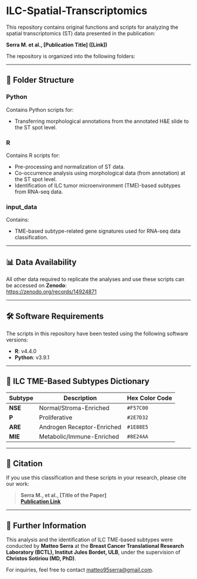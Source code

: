 # ILC-Spatial-Transcriptomics

This repository contains original functions and scripts for analyzing the spatial transcriptomics (ST) data presented in the publication:

**Serra M. et al., [Publication Title] ([Link])**

The repository is organized into the following folders:

---

## 📁 Folder Structure

### **Python**  
Contains Python scripts for:
- Transferring morphological annotations from the annotated H&E slide to the ST spot level.

### **R**  
Contains R scripts for:
- Pre-processing and normalization of ST data.
- Co-occurrence analysis using morphological data (from annotation) at the ST spot level.
- Identification of ILC tumor microenvironment (TME)-based subtypes from RNA-seq data.

### **input_data**  
Contains:
- TME-based subtype-related gene signatures used for RNA-seq data classification.

---

## 📊 Data Availability
All other data required to replicate the analyses and use these scripts can be accessed on **Zenodo**:  
https://zenodo.org/records/14924871 

---

## 🛠️ Software Requirements
The scripts in this repository have been tested using the following software versions:
- **R**: v4.4.0  
- **Python**: v3.9.1  

---

## 🔑 ILC TME-Based Subtypes Dictionary

| Subtype | Description                 | Hex Color Code |
|---------|-----------------------------|----------------|
| **NSE** | Normal/Stroma-Enriched      | `#F57C00`      |
| **P**   | Proliferative               | `#2E7D32`      |
| **ARE** | Androgen Receptor-Enriched  | `#1E88E5`      |
| **MIE** | Metabolic/Immune-Enriched   | `#8E24AA`      |

---

## 📢 Citation
If you use this classification and these scripts in your research, please cite our work:

> **Serra M., et al., [Title of the Paper]**  
> **[Publication Link](#)**

---

## 📘 Further Information
This analysis and the identification of ILC TME-based subtypes were conducted by **Matteo Serra** at the **Breast Cancer Translational Research Laboratory (BCTL), Institut Jules Bordet, ULB**, under the supervision of **Christos Sotiriou (MD, PhD)**.

For inquiries, feel free to contact matteo95serra@gmail.com.

